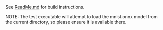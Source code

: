 See [ReadMe.md](../README.md) for build instructions.

NOTE: The test executable will attempt to load the mnist.onnx model from the current directory, so please ensure it is
available there.
